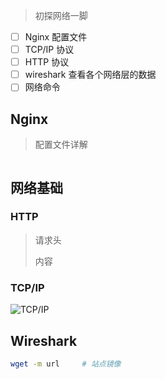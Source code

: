 <!--
title: 07-网络基础2
sort:
-->

> 初探网络一脚

- [ ] Nginx 配置文件
- [ ] TCP/IP 协议
- [ ] HTTP 协议
- [ ] wireshark 查看各个网络层的数据
- [ ] 网络命令

## Nginx

> 配置文件详解

```nginx

```

## 网络基础

### HTTP

> 请求头
>
> 内容

### TCP/IP

![TCP/IP](https://gitee.com/nmdfzf404/Image-hosting/raw/master/2020/20201128170856.png)

## Wireshark

```bash
wget -m url		# 站点镜像
```
